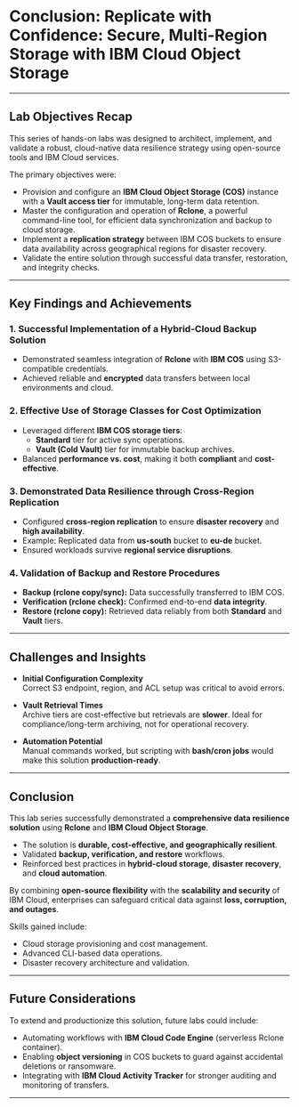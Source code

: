 # Conclusion: Replicate with Confidence: Secure, Multi-Region Storage with IBM Cloud Object Storage

---

## Lab Objectives Recap
This series of hands-on labs was designed to architect, implement, and validate a robust, cloud-native data resilience strategy using open-source tools and IBM Cloud services.  

The primary objectives were:

- Provision and configure an **IBM Cloud Object Storage (COS)** instance with a **Vault access tier** for immutable, long-term data retention.  
- Master the configuration and operation of **Rclone**, a powerful command-line tool, for efficient data synchronization and backup to cloud storage.  
- Implement a **replication strategy** between IBM COS buckets to ensure data availability across geographical regions for disaster recovery.  
- Validate the entire solution through successful data transfer, restoration, and integrity checks.  

---

## Key Findings and Achievements

### 1. Successful Implementation of a Hybrid-Cloud Backup Solution
- Demonstrated seamless integration of **Rclone** with **IBM COS** using S3-compatible credentials.  
- Achieved reliable and **encrypted** data transfers between local environments and cloud.  

### 2. Effective Use of Storage Classes for Cost Optimization
- Leveraged different **IBM COS storage tiers**:
  - **Standard** tier for active sync operations.  
  - **Vault (Cold Vault)** tier for immutable backup archives.  
- Balanced **performance vs. cost**, making it both **compliant** and **cost-effective**.  

### 3. Demonstrated Data Resilience through Cross-Region Replication
- Configured **cross-region replication** to ensure **disaster recovery** and **high availability**.  
- Example: Replicated data from **us-south** bucket to **eu-de** bucket.  
- Ensured workloads survive **regional service disruptions**.  

### 4. Validation of Backup and Restore Procedures
- **Backup (rclone copy/sync):** Data successfully transferred to IBM COS.  
- **Verification (rclone check):** Confirmed end-to-end **data integrity**.  
- **Restore (rclone copy):** Retrieved data reliably from both **Standard** and **Vault** tiers.  

---

## Challenges and Insights

- **Initial Configuration Complexity**  
  Correct S3 endpoint, region, and ACL setup was critical to avoid errors.  

- **Vault Retrieval Times**  
  Archive tiers are cost-effective but retrievals are **slower**. Ideal for compliance/long-term archiving, not for operational recovery.  

- **Automation Potential**  
  Manual commands worked, but scripting with **bash/cron jobs** would make this solution **production-ready**.  

---

## Conclusion
This lab series successfully demonstrated a **comprehensive data resilience solution** using **Rclone** and **IBM Cloud Object Storage**.  

- The solution is **durable, cost-effective, and geographically resilient**.  
- Validated **backup, verification, and restore** workflows.  
- Reinforced best practices in **hybrid-cloud storage**, **disaster recovery**, and **cloud automation**.  

By combining **open-source flexibility** with the **scalability and security** of IBM Cloud, enterprises can safeguard critical data against **loss, corruption, and outages**.  

Skills gained include:
- Cloud storage provisioning and cost management.  
- Advanced CLI-based data operations.  
- Disaster recovery architecture and validation.  

---

## Future Considerations
To extend and productionize this solution, future labs could include:

- Automating workflows with **IBM Cloud Code Engine** (serverless Rclone container).  
- Enabling **object versioning** in COS buckets to guard against accidental deletions or ransomware.  
- Integrating with **IBM Cloud Activity Tracker** for stronger auditing and monitoring of transfers.  

---
